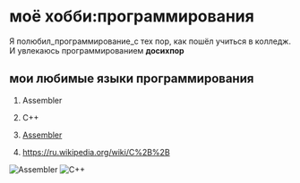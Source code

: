 # моё хобби:программирования
Я полюбил_программирование_с тех пор, как пошёл учиться в колледж. И увлекаюсь программированием __досихпор__

## мои любимые языки программирования
1. Assembler
2. C++

1. [Assembler](https://ru.wikipedia.org/wiki/Язык_ассемблера)
2. <https://ru.wikipedia.org/wiki/C%2B%2B>

![Assembler](https://sun9-30.userapi.com/impg/9SA5AZvkeIxbvDdjfpHnOXptBbikoi28KZogFg/KL6JNWI-mOQ.jpg?size=728x724&quality=95&sign=0e993d41ad459ad365324d047e9c5fe4&type=album)
![C++](https://media.proglib.io/wp-uploads/2018/10/kisspng-the-c-programming-language-computer-icons-comput-programming-5acadc2dec0be9.0824244915232440779669.jpg)
